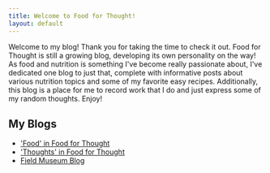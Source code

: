 ```yaml
---
title: Welcome to Food for Thought!
layout: default
---
```


Welcome to my blog! Thank you for taking the time to check it out. Food for Thought is still a growing blog, developing its own personality on the way! As food and nutrition is something I've become really passionate about, I've dedicated one blog to just that, complete with informative posts about various nutrition topics and some of my favorite easy recipes. Additionally, this blog is a place for me to record work that I do and just express some of my random thoughts. Enjoy!

## My Blogs

<!-- ---

### [The 'Food' in Food for Thought](food_in_food_for_thought/index.html){:class="standOut"}

---

### [The 'Thoughts' in Food for Thought](thoughts_in_food_for_thought/index.html){:class="standOut"}

---

### [Field Museum Summer 2019 Blog](field_museum_blog/index.html){:class="standOut"} -->

<ul class="list_posts">
    <li class="list_box">
        <a href = "food_in_food_for_thought/index.html" id="post_link">
                <div class="list_item_food">
                    <div class="title_text">'Food' in Food for Thought</div>
                </div>
        </a>
    </li>
    <li class="list_box">
        <a href = "thoughts_in_food_for_thought/index.html" id="post_link">
                <div class="list_item_food">
                    <div class="title_text">'Thoughts' in Food for Thought</div>
                </div>
        </a>
    </li>
    <li class="list_box">
        <a href = "field_museum_blog/index.html" id="post_link">
                <div class="list_item_food">
                    <div class="title_text">Field Museum Blog</div>
                </div>
        </a>
    </li>
</ul>